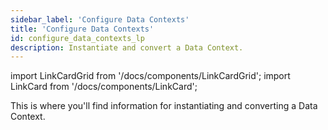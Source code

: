 ```yaml
---
sidebar_label: 'Configure Data Contexts'
title: 'Configure Data Contexts'
id: configure_data_contexts_lp
description: Instantiate and convert a Data Context.
---
```


import LinkCardGrid from '/docs/components/LinkCardGrid';
import LinkCard from '/docs/components/LinkCard';

<p class="DocItem__header-description">This is where you'll find information for instantiating and converting a Data Context.</p>

<LinkCardGrid>
  <LinkCard topIcon label="Instantiate a Data Context" description="Instantiate a Data Context so that you can continue working with previously defined GX configurations" href="configuring_data_contexts/instantiating_data_contexts/instantiate_data_context" icon="/img/instantiate_icon.svg" />
  <LinkCard topIcon label="Convert a Data Context" description="Convert an Ephemeral Data Context to a Filesystem Data Context" href="configuring_data_contexts/how_to_convert_an_ephemeral_data_context_to_a_filesystem_data_context" icon="/img/convert_icon.svg" />
  <LinkCard topIcon label="Configure credentials" description="Populate credentials with an environment variable, a YAML file, or a secret manager" href="configuring_data_contexts/how_to_configure_credentials" icon="/img/configure_icon.svg" />
</LinkCardGrid>